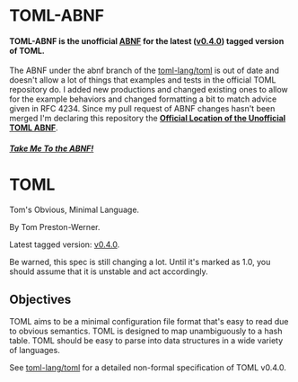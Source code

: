 TOML-ABNF
====
#### TOML-ABNF is the unofficial [ABNF](https://en.wikipedia.org/wiki/Augmented_Backus%E2%80%93Naur_Form) for the latest ([v0.4.0](https://github.com/mojombo/toml/blob/master/versions/en/toml-v0.4.0.md)) tagged version of TOML.
The ABNF under the abnf branch of the [toml-lang/toml](https://github.com/toml-lang/toml) is out of date and doesn't allow a lot of things that examples and tests in the official TOML repository do. I added new productions and changed existing ones to allow for the example behaviors and changed formatting a bit to match advice given in RFC 4234. Since my pull request of ABNF changes hasn't been merged I'm declaring this repository the **[Official Location of the Unofficial TOML ABNF](https://github.com/joelself/toml-abnf/blob/master/toml.abnf)**.

##### [Take Me To the ABNF!](https://github.com/joelself/toml-abnf/blob/master/toml.abnf)

TOML
====
Tom's Obvious, Minimal Language.

By Tom Preston-Werner.

Latest tagged version:
[v0.4.0](https://github.com/mojombo/toml/blob/master/versions/en/toml-v0.4.0.md).

Be warned, this spec is still changing a lot. Until it's marked as 1.0, you
should assume that it is unstable and act accordingly.

Objectives
----------

TOML aims to be a minimal configuration file format that's easy to read due to
obvious semantics. TOML is designed to map unambiguously to a hash table. TOML
should be easy to parse into data structures in a wide variety of languages.

See [toml-lang/toml](https://github.com/toml-lang/toml) for a detailed non-formal specification of TOML v0.4.0.
